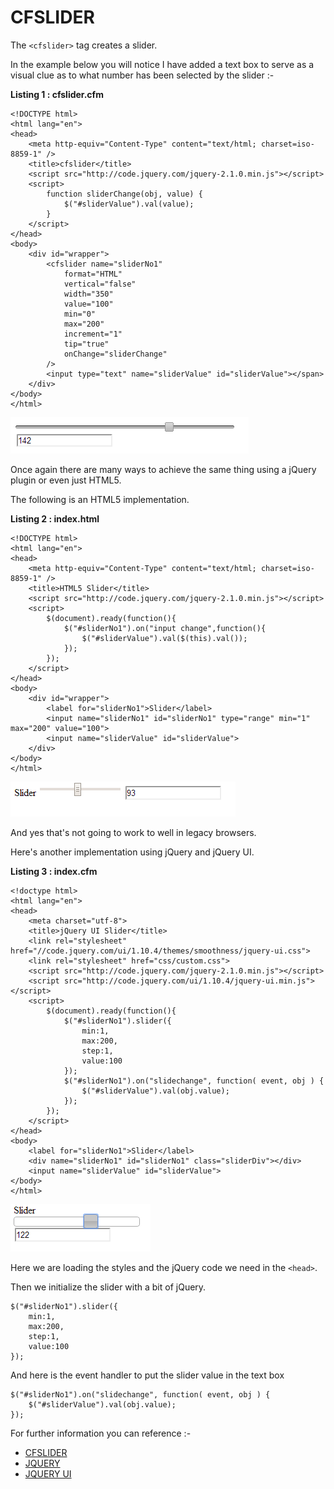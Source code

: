 CFSLIDER
===

The `<cfslider>` tag creates a slider.

In the example below you will notice I have added a text box to serve as a visual clue as to what number has been selected by the slider :-

**Listing 1 : cfslider.cfm**

    <!DOCTYPE html>
    <html lang="en">
    <head>
        <meta http-equiv="Content-Type" content="text/html; charset=iso-8859-1" />
        <title>cfslider</title>
        <script src="http://code.jquery.com/jquery-2.1.0.min.js"></script>
        <script>
            function sliderChange(obj, value) {
                $("#sliderValue").val(value);
            }
        </script>
    </head>
    <body>
        <div id="wrapper">
            <cfslider name="sliderNo1" 
                format="HTML" 
                vertical="false" 
                width="350" 
                value="100" 
                min="0" 
                max="200" 
                increment="1" 
                tip="true"
                onChange="sliderChange"
            />
            <input type="text" name="sliderValue" id="sliderValue"></span>
        </div>
    </body>
    </html>

![CFSLIDER Examaple](images/s1.png)

Once again there are many ways to achieve the same thing using a jQuery plugin or even just HTML5.

The following is an HTML5 implementation.

**Listing 2 : index.html**

    <!DOCTYPE html>
    <html lang="en">
    <head>
        <meta http-equiv="Content-Type" content="text/html; charset=iso-8859-1" />
        <title>HTML5 Slider</title>
        <script src="http://code.jquery.com/jquery-2.1.0.min.js"></script>
        <script>
            $(document).ready(function(){
                $("#sliderNo1").on("input change",function(){
                    $("#sliderValue").val($(this).val());
                });
            });
        </script>
    </head>
    <body>
        <div id="wrapper">
            <label for="sliderNo1">Slider</label>
            <input name="sliderNo1" id="sliderNo1" type="range" min="1" max="200" value="100">
            <input name="sliderValue" id="sliderValue">
        </div>
    </body>
    </html>

![HTML5 Examaple](images/s2.png)

And yes that's not going to work to well in legacy browsers.

Here's another implementation using jQuery and jQuery UI.

**Listing 3 : index.cfm**

    <!doctype html>
    <html lang="en">
    <head>
        <meta charset="utf-8">
        <title>jQuery UI Slider</title>
        <link rel="stylesheet" href="//code.jquery.com/ui/1.10.4/themes/smoothness/jquery-ui.css">
        <link rel="stylesheet" href="css/custom.css">
        <script src="http://code.jquery.com/jquery-2.1.0.min.js"></script>
        <script src="http://code.jquery.com/ui/1.10.4/jquery-ui.min.js"></script>
        <script>
            $(document).ready(function(){
                $("#sliderNo1").slider({ 
                    min:1, 
                    max:200, 
                    step:1, 
                    value:100 
                });
                $("#sliderNo1").on("slidechange", function( event, obj ) {
                    $("#sliderValue").val(obj.value);
                });
            });
        </script>
    </head>
    <body>
        <label for="sliderNo1">Slider</label>
        <div name="sliderNo1" id="sliderNo1" class="sliderDiv"></div>
        <input name="sliderValue" id="sliderValue">
    </body>
    </html>

![jQuery Examaple](images/s3.png)

Here we are loading the styles and the jQuery code we need in the `<head>`.

Then we initialize the slider with a bit of jQuery.

    $("#sliderNo1").slider({ 
        min:1, 
        max:200, 
        step:1, 
        value:100 
    });

And here is the event handler to put the slider value in the text box

    $("#sliderNo1").on("slidechange", function( event, obj ) {
        $("#sliderValue").val(obj.value);
    });    

For further information you can reference :-

* [CFSLIDER](http://help.adobe.com/en_US/ColdFusion/9.0/CFMLRef/WSc3ff6d0ea77859461172e0811cbec22c24-7aed.html)
* [JQUERY](http://jquery.com/)
* [JQUERY UI](http://jqueryui.com)

